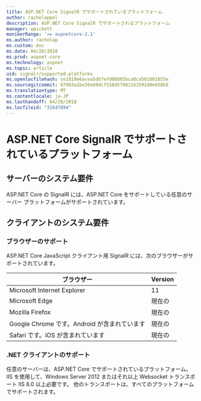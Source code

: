 ```yaml
---
title: ASP.NET Core SignalR でサポートされているプラットフォーム
author: rachelappel
description: ASP.NET Core SignalR でサポートされるプラットフォーム
manager: wpickett
monikerRange: '>= aspnetcore-2.1'
ms.author: rachelap
ms.custom: mvc
ms.date: 04/20/2018
ms.prod: aspnet-core
ms.technology: aspnet
ms.topic: article
uid: signalr/supported-platforms
ms.openlocfilehash: ce1819e6acea5d67efd08803bca0ca502d81855e
ms.sourcegitcommit: 07903a1be39a99dcf538d57981161592d0e658b8
ms.translationtype: MT
ms.contentlocale: ja-JP
ms.lasthandoff: 04/20/2018
ms.locfileid: "31647894"
---
```

# <a name="aspnet-core-signalr-supported-platforms"></a>ASP.NET Core SignalR でサポートされているプラットフォーム

## <a name="server-system-requirements"></a>サーバーのシステム要件

ASP.NET Core の SignalR には、ASP.NET Core をサポートしている任意のサーバー プラットフォームがサポートされています。

## <a name="client-system-requirements"></a>クライアントのシステム要件

### <a name="browser-support"></a>ブラウザーのサポート

ASP.NET Core JavaScript クライアント用 SignalR には、次のブラウザーがサポートされています。

| ブラウザー | Version |
| ------- | ------- |
| Microsoft Internet Explorer | 11 |
| Microsoft Edge | 現在の |
| Mozilla Firefox | 現在の |
| Google Chrome です。Android が含まれています | 現在の |
| Safari です。iOS が含まれています | 現在の |
 
### <a name="net-client-support"></a>.NET クライアントのサポート

任意のサーバーは、ASP.NET Core でサポートされているプラットフォーム。 IIS を使用して、Windows Server 2012 またはそれ以上 Websocket トランスポート IIS 8.0 以上必要です。 他のトランスポートは、すべてのプラットフォームでサポートされます。